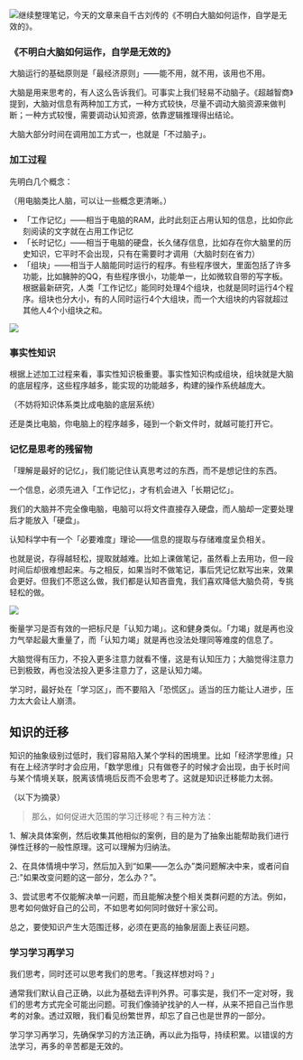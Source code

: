 ![](http://upload-images.jianshu.io/upload_images/197369-219ca7562bdfc445.jpg?imageMogr2/auto-orient/strip%7CimageView2/2/w/1240)继续整理笔记，今天的文章来自千古刘传的《不明白大脑如何运作，自学是无效的》。

### 《不明白大脑如何运作，自学是无效的》

大脑运行的基础原则是「最经济原则」——能不用，就不用，该用也不用。

大脑是用来思考的，有人这么告诉我们。可事实上我们轻易不动脑子。《超越智商》提到，大脑对信息有两种加工方式，一种方式较快，尽量不调动大脑资源来做判断；一种方式较慢，需要调动认知资源，依靠逻辑推理得出结论。

大脑大部分时间在调用加工方式一，也就是「不过脑子」。

### 加工过程

先明白几个概念：

（用电脑类比人脑，可以让一些概念更清晰。）

- 「工作记忆」——相当于电脑的RAM，此时此刻正占用认知的信息，比如你此刻阅读的文字就在占用工作记忆
- 「长时记忆」——相当于电脑的硬盘，长久储存信息，比如存在你大脑里的历史知识，它平时不会出现，只有在需要时才调用（大脑时刻在省力）
- 「组块」——相当于人脑能同时运行的程序。有些程序很大，里面包括了许多功能，比如臃肿的QQ，有些程序很小，功能单一，比如微软自带的写字板。根据最新研究，人类「工作记忆」能同时处理4个组块，也就是同时运行4个程序。组块也分大小，有的人同时运行4个大组块，而一个大组块的内容就超过其他人4个小组块之和。


![](http://upload-images.jianshu.io/upload_images/197369-8e682ebda974b42c.jpg?imageMogr2/auto-orient/strip%7CimageView2/2/w/1240)

### 事实性知识

根据上述加工过程来看，事实性知识极重要。事实性知识构成组块，组块就是大脑的底层程序，这些程序越多，能实现的功能越多，构建的操作系统越庞大。

（不妨将知识体系类比成电脑的底层系统）

还是类比电脑，你电脑上的程序越多，碰到一个新文件时，就越可能打开它。

### 记忆是思考的残留物

「理解是最好的记忆」，我们能记住认真思考过的东西，而不是想记住的东西。

一个信息，必须先进入「工作记忆」，才有机会进入「长期记忆」。

我们的大脑并不完全像电脑，电脑可以将文件直接存入硬盘，而人脑却一定要处理后才能放入「硬盘」。

认知科学中有一个「必要难度」理论——信息的提取与存储难度呈负相关。

也就是说，存得越轻松，提取就越难。比如上课做笔记，虽然看上去用功，但一段时间后却很难想起来。与之相反，如果当时不做笔记，事后凭记忆默写出来，效果会更好。但我们不愿这么做，我们都是认知吝啬鬼，我们喜欢降低大脑负荷，专挑轻松的做。

![](http://upload-images.jianshu.io/upload_images/197369-4cdef8fc9ddfb0cb.jpg?imageMogr2/auto-orient/strip%7CimageView2/2/w/1240)

衡量学习是否有效的一把标尺是「认知力竭」。这和健身类似。「力竭」就是再也没力气举起最大重量了，而「认知力竭」就是再也没法处理同等难度的信息了。

大脑觉得有压力，不投入更多注意力就看不懂，这是有认知压力；大脑觉得注意力已到极致，再也没法投入更多注意力了，这是认知力竭。

学习时，最好处在「学习区」，而不要陷入「恐慌区」。适当的压力能让人进步，压力太大会让人崩溃。

## 知识的迁移

知识的抽象级别过低时，我们容易陷入某个学科的困境里。比如「经济学思维」只有在上经济学时才会应用，「数学思维」只有做卷子的时候才会出现，由于长时间与某个情境关联，脱离该情境后反而不会思考了。这就是知识迁移能力太弱。

（以下为摘录）

> 那么，如何促进大范围的学习迁移呢？有三种方法：

1、解决具体案例，然后收集其他相似的案例，目的是为了抽象出能帮助我们进行弹性迁移的一般性原理。这可以理解为归纳法。

2、在具体情境中学习，然后加入到“如果——怎么办”类问题解决中来，或者问自己:"如果改变问题的这一部分，怎么办？”。

3、尝试思考不仅能解决单一问题，而且能解决整个相关类群问题的方法。例如，思考如何做好自己的公司，不如思考如何同时做好十家公司。

总之，要使知识产生大范围迁移，必须在更高的抽象层面上表征问题。

### 学习学习再学习

我们思考，同时还可以思考我们的思考。「我这样想对吗？」

通常我们默认自己正确，以此为基础去评判外界。可事实是，我们不一定对呀，我们的思考方式完全可能出问题。可我们像骑驴找驴的人一样，从来不把自己当作思考的对象。透过双眼，我们看见纷繁世界，却忘了自己也是世界的一部分。

学习学习再学习，先确保学习的方法正确，再以此为指导，持续积累。以错误的方法学习，再多的辛苦都是无效的。
